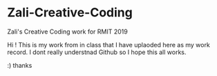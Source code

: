 # Zali-Creative-Coding
Zali's Creative Coding work for RMIT 2019

Hi ! This is my work from in class that I have uplaoded here as my work record.
I dont really understnad Github so I hope this all works. 

:)
thanks
